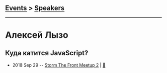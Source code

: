 ## [Events](../README.md) > [Speakers](../speakers.md)
---

# Алексей Лызо

## Куда катится JavaScript?
- 2018 Sep 29 -- [Storm The Front Meetup 2](https://www.youtube.com/watch?v=WQpZr0pGOJw)  | [:notebook:](https://drive.google.com/file/d/1P7H1N_v_44YnDaxqUT0XB4E4K-4cCT4K/view)  
